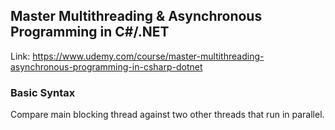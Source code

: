 ## Master Multithreading & Asynchronous Programming in C#/.NET

Link: https://www.udemy.com/course/master-multithreading-asynchronous-programming-in-csharp-dotnet

### Basic Syntax
Compare main blocking thread against two other threads that run in parallel.
